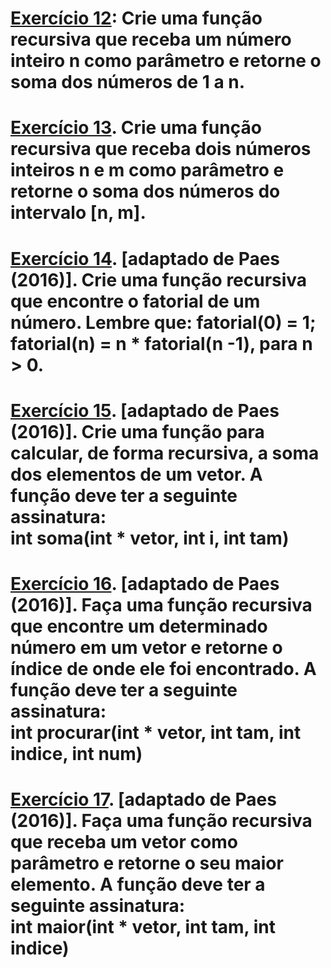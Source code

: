 <h1> <a href="#">Exercício 12</a>: Crie uma função recursiva que receba um número inteiro n como parâmetro e retorne o soma dos números de 1 a n.</h1>
<h1><a href="#">Exercício 13</a>. Crie uma função recursiva que receba dois números inteiros n e m como parâmetro e retorne o soma dos números do intervalo [n, m].</h1>
<h1><a href="#">Exercício 14</a>. [adaptado de Paes (2016)]. Crie uma função recursiva que encontre o fatorial de um número. Lembre que: fatorial(0) = 1; fatorial(n) = n * fatorial(n -1), para n > 0.</h1>
<h1><a href="#">Exercício 15</a>. [adaptado de Paes (2016)]. Crie uma função para calcular, de forma recursiva, a soma dos elementos de um vetor. A função deve ter a seguinte assinatura:<br>
int soma(int * vetor, int i, int tam)</h1>
<h1><a href="#">Exercício 16</a>. [adaptado de Paes (2016)]. Faça uma função recursiva que encontre um determinado número em um vetor e retorne o índice de onde ele foi encontrado. A função deve ter a seguinte assinatura: <br>
int procurar(int * vetor, int tam, int indice, int num)</h1>
<h1><a href="#">Exercício 17</a>.  [adaptado de Paes (2016)]. Faça uma função recursiva que receba um vetor como parâmetro e retorne o seu maior elemento. A função deve ter a seguinte assinatura:<br>
int maior(int * vetor, int tam, int indice)</h1>